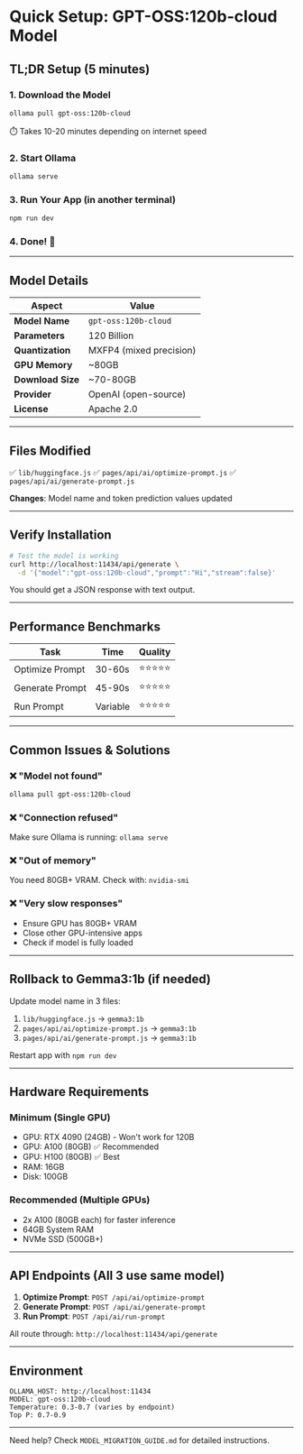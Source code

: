 # Quick Setup: GPT-OSS:120b-cloud Model

## TL;DR Setup (5 minutes)

### 1. Download the Model
```bash
ollama pull gpt-oss:120b-cloud
```
⏱️ Takes 10-20 minutes depending on internet speed

### 2. Start Ollama
```bash
ollama serve
```

### 3. Run Your App (in another terminal)
```bash
npm run dev
```

### 4. Done! 🎉

---

## Model Details

| Aspect | Value |
|--------|-------|
| **Model Name** | `gpt-oss:120b-cloud` |
| **Parameters** | 120 Billion |
| **Quantization** | MXFP4 (mixed precision) |
| **GPU Memory** | ~80GB |
| **Download Size** | ~70-80GB |
| **Provider** | OpenAI (open-source) |
| **License** | Apache 2.0 |

---

## Files Modified

✅ `lib/huggingface.js`
✅ `pages/api/ai/optimize-prompt.js`
✅ `pages/api/ai/generate-prompt.js`

**Changes**: Model name and token prediction values updated

---

## Verify Installation

```bash
# Test the model is working
curl http://localhost:11434/api/generate \
  -d '{"model":"gpt-oss:120b-cloud","prompt":"Hi","stream":false}'
```

You should get a JSON response with text output.

---

## Performance Benchmarks

| Task | Time | Quality |
|------|------|---------|
| Optimize Prompt | 30-60s | ⭐⭐⭐⭐⭐ |
| Generate Prompt | 45-90s | ⭐⭐⭐⭐⭐ |
| Run Prompt | Variable | ⭐⭐⭐⭐⭐ |

---

## Common Issues & Solutions

### ❌ "Model not found"
```bash
ollama pull gpt-oss:120b-cloud
```

### ❌ "Connection refused"
Make sure Ollama is running: `ollama serve`

### ❌ "Out of memory"
You need 80GB+ VRAM. Check with: `nvidia-smi`

### ❌ "Very slow responses"
- Ensure GPU has 80GB+ VRAM
- Close other GPU-intensive apps
- Check if model is fully loaded

---

## Rollback to Gemma3:1b (if needed)

Update model name in 3 files:
1. `lib/huggingface.js` → `gemma3:1b`
2. `pages/api/ai/optimize-prompt.js` → `gemma3:1b`
3. `pages/api/ai/generate-prompt.js` → `gemma3:1b`

Restart app with `npm run dev`

---

## Hardware Requirements

### Minimum (Single GPU)
- GPU: RTX 4090 (24GB) - Won't work for 120B
- GPU: A100 (80GB) ✅ Recommended
- GPU: H100 (80GB) ✅ Best
- RAM: 16GB
- Disk: 100GB

### Recommended (Multiple GPUs)
- 2x A100 (80GB each) for faster inference
- 64GB System RAM
- NVMe SSD (500GB+)

---

## API Endpoints (All 3 use same model)

1. **Optimize Prompt**: `POST /api/ai/optimize-prompt`
2. **Generate Prompt**: `POST /api/ai/generate-prompt`
3. **Run Prompt**: `POST /api/ai/run-prompt`

All route through: `http://localhost:11434/api/generate`

---

## Environment

```
OLLAMA_HOST: http://localhost:11434
MODEL: gpt-oss:120b-cloud
Temperature: 0.3-0.7 (varies by endpoint)
Top P: 0.7-0.9
```

---

Need help? Check `MODEL_MIGRATION_GUIDE.md` for detailed instructions.
